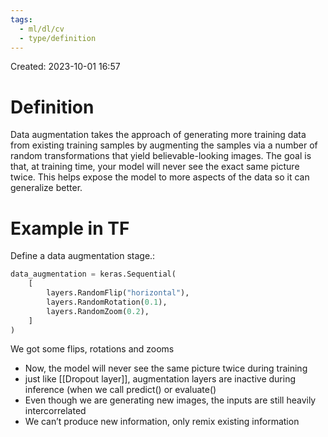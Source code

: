 ```yaml
---
tags:
  - ml/dl/cv
  - type/definition
---
```

Created: 2023-10-01 16:57
# Definition

Data augmentation takes the approach of generating more training data from existing training samples by augmenting the samples via a number of random transformations that yield believable-looking images. The goal is that, at training time, your model will never see the exact same picture twice. This helps expose the model to more aspects of the data so it can generalize better.

# Example in TF
Define a data augmentation stage.:
```python
data_augmentation = keras.Sequential(
    [
        layers.RandomFlip("horizontal"),
        layers.RandomRotation(0.1),
        layers.RandomZoom(0.2),
    ]
)
```

We got some flips, rotations and zooms
- Now, the model will never see the same picture twice during training 
- just like [[Dropout layer]], augmentation layers are inactive during inference (when we call predict() or evaluate()
- Even though we are generating new images, the inputs are still heavily intercorrelated
- We can’t produce new information, only remix existing information